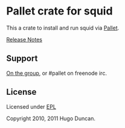 # Pallet crate for squid

This a crate to install and run squid via [Pallet](http://pallet.github.com/pallet).

[Release Notes](https://github.com/pallet/squid-crate/blob/master/ReleaseNotes.md)

## Support

[On the group](http://groups.google.com/group/pallet-clj), or #pallet on freenode irc.

## License

Licensed under [EPL](http://www.eclipse.org/legal/epl-v10.html)

Copyright 2010, 2011 Hugo Duncan.
